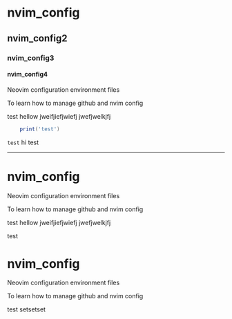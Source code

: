 # nvim_config


## nvim_config2

### nvim_config3



#### nvim_config4

Neovim configuration environment files

To learn how to manage github and nvim config

test
hellow
jweifjiefjwiefj
jwefjwelkjfj

```lua
    print('test')
```

`test` hi 
test

---


# nvim_config

Neovim configuration environment files

To learn how to manage github and nvim config

test
hellow
jweifjiefjwiefj
jwefjwelkjfj

test


# nvim_config

Neovim configuration environment files

To learn how to manage github and nvim config


test setsetset

